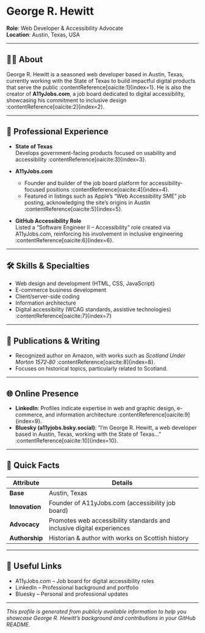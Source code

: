 # George R. Hewitt

**Role**: Web Developer & Accessibility Advocate  
**Location**: Austin, Texas, USA  

---

## 👨‍💻 About

George R. Hewitt is a seasoned web developer based in Austin, Texas, currently working with the State of Texas to build impactful digital products that serve the public :contentReference[oaicite:1]{index=1}. He is also the creator of **A11yJobs.com**, a job board dedicated to digital accessibility, showcasing his commitment to inclusive design :contentReference[oaicite:2]{index=2}.

---

## 💼 Professional Experience

- **State of Texas**  
  Develops government-facing products focused on usability and accessibility :contentReference[oaicite:3]{index=3}.
  
- **A11yJobs.com**  
  - Founder and builder of the job board platform for accessibility-focused positions :contentReference[oaicite:4]{index=4}.  
  - Featured in listings such as Apple’s “Web Accessibility SME” job posting, acknowledging the site’s origins in Austin :contentReference[oaicite:5]{index=5}.
  
- **GitHub Accessibility Role**  
  Listed a “Software Engineer II – Accessibility” role created via A11yJobs.com, reinforcing his involvement in inclusive engineering :contentReference[oaicite:6]{index=6}.

---

## 🛠️ Skills & Specialties

- Web design and development (HTML, CSS, JavaScript)
- E-commerce business development
- Client/server-side coding
- Information architecture
- Digital accessibility (WCAG standards, assistive technologies) :contentReference[oaicite:7]{index=7}

---

## 📘 Publications & Writing

- Recognized author on Amazon, with works such as *Scotland Under Morton 1572‑80* :contentReference[oaicite:8]{index=8}.
- Focuses on historical topics, particularly related to Scotland.

---

## 🌐 Online Presence

- **LinkedIn**: Profiles indicate expertise in web and graphic design, e-commerce, and information architecture :contentReference[oaicite:9]{index=9}.
- **Bluesky (a11yjobs.bsky.social)**: “I’m George R. Hewitt, a web developer based in Austin, Texas, working with the State of Texas…” :contentReference[oaicite:10]{index=10}.

---

## 📌 Quick Facts

| Attribute         | Details                                                                 |
|------------------|-------------------------------------------------------------------------|
| **Base**          | Austin, Texas                                                          |
| **Innovation**    | Founder of A11yJobs.com (accessibility job board)                     |
| **Advocacy**      | Promotes web accessibility standards and inclusive digital experiences |
| **Authorship**    | Historian & author with works on Scottish history                      |

---

## 🔗 Useful Links

- A11yJobs.com – Job board for digital accessibility roles  
- LinkedIn – Professional background and portfolio  
- Bluesky – Personal and professional updates  

---

*This profile is generated from publicly available information to help you showcase George R. Hewitt’s background and contributions in your GitHub README.*
